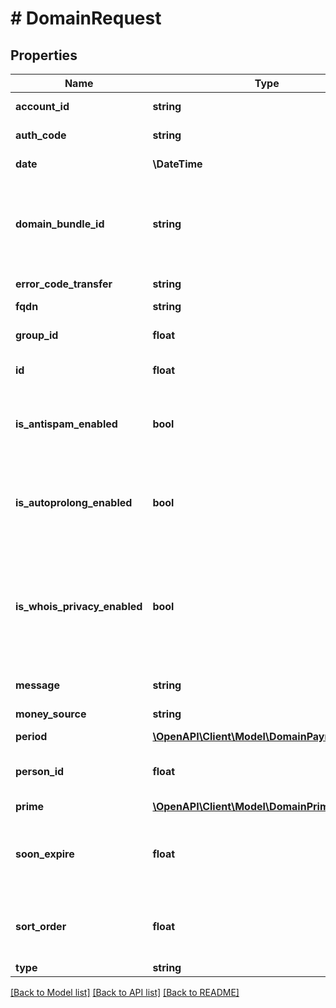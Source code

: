 # # DomainRequest

## Properties

Name | Type | Description | Notes
------------ | ------------- | ------------- | -------------
**account_id** | **string** | Идентификатор пользователя |
**auth_code** | **string** | Код авторизации для переноса домена. |
**date** | **\DateTime** | Дата создания заявки. |
**domain_bundle_id** | **string** | Идентификационный номер бандла, в который входит данная заявка (null - если заявка не входит ни в один бандл). |
**error_code_transfer** | **string** | Код ошибки трансфера домена. |
**fqdn** | **string** | Полное имя домена. |
**group_id** | **float** | Идентификатор группы доменных зон. |
**id** | **float** | Идентификатор заявки. |
**is_antispam_enabled** | **bool** | Это логическое значение, которое показывает включена ли услуга \&quot;Антиспам\&quot; для домена |
**is_autoprolong_enabled** | **bool** | Это логическое значение, которое показывает, включено ли автопродление домена. |
**is_whois_privacy_enabled** | **bool** | Это логическое значение, которое показывает, включено ли скрытие данных администратора домена для whois. Опция недоступна для доменов в зонах .ru и .рф. |
**message** | **string** | Информационное сообщение о заявке. |
**money_source** | **string** | Источник (способ) оплаты заявки. |
**period** | [**\OpenAPI\Client\Model\DomainPaymentPeriod**](DomainPaymentPeriod.md) |  |
**person_id** | **float** | Идентификационный номер персоны для заявки на регистрацию. |
**prime** | [**\OpenAPI\Client\Model\DomainPrimeType**](DomainPrimeType.md) |  |
**soon_expire** | **float** | Количество дней до конца регистрации домена, за которые мы уведомим о необходимости продления. |
**sort_order** | **float** | Это значение используется для сортировки доменных зон в панели управления. |
**type** | **string** | Тип заявки. |

[[Back to Model list]](../../README.md#models) [[Back to API list]](../../README.md#endpoints) [[Back to README]](../../README.md)
